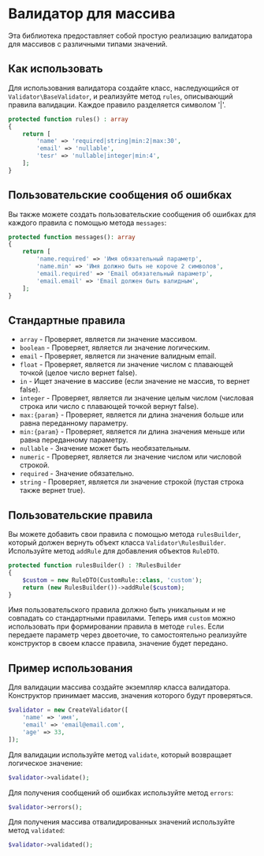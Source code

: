 # Валидатор для массива

Эта библиотека предоставляет собой простую реализацию валидатора для массивов с различными типами значений.

## Как использовать

Для использования валидатора создайте класс, наследующийся от `Validator\BaseValidator`, и реализуйте метод `rules`, описывающий правила валидации. Каждое правило разделяется символом '|'.

```php
protected function rules() : array
{
    return [
        'name' => 'required|string|min:2|max:30',
        'email' => 'nullable',
        'tesr' => 'nullable|integer|min:4',
    ];
}
```

## Пользовательские сообщения об ошибках

Вы также можете создать пользовательские сообщения об ошибках для каждого правила с помощью метода `messages`:

```php
protected function messages(): array
{
    return [
        'name.required' => 'Имя обязательный параметр',
        'name.min' => 'Имя должно быть не короче 2 символов',
        'email.required' => 'Email обязательный параметр',
        'email.email' => 'Email должен быть валидным',
    ];
}
```

## Стандартные правила

- `array` - Проверяет, является ли значение массивом.
- `boolean` - Проверяет, является ли значение логическим.
- `email` - Проверяет, является ли значение валидным email.
- `float` - Проверяет, является ли значение числом с плавающей точкой (целое число вернет false).
- `in` - Ищет значение в массиве (если значение не массив, то вернет false).
- `integer` - Проверяет, является ли значение целым числом (числовая строка или число с плавающей точкой вернут false).
- `max:{param}` - Проверяет, является ли длина значения больше или равна переданному параметру.
- `min:{param}` - Проверяет, является ли длина значения меньше или равна переданному параметру.
- `nullable` - Значение может быть необязательным.
- `numeric` - Проверяет, является ли значение числом или числовой строкой.
- `required` - Значение обязательно.
- `string` - Проверяет, является ли значение строкой (пустая строка также вернет true).

## Пользовательские правила

Вы можете добавить свои правила с помощью метода `rulesBuilder`, который должен вернуть объект класса `Validator\RulesBuilder`. Используйте метод `addRule` для добавления объектов `RuleDTO`.

```php
protected function rulesBuilder() : ?RulesBuilder
{
    $custom = new RuleDTO(CustomRule::class, 'custom');
    return (new RulesBuilder())->addRule($custom);
}
```

Имя пользовательского правила должно быть уникальным и не совпадать со стандартными правилами. Теперь имя `custom` можно использовать при формировании правила в методе `rules`. Если передаете параметр через двоеточие, то самостоятельно реализуйте конструктор в своем классе правила, значение будет передано.

## Пример использования

Для валидации массива создайте экземпляр класса валидатора. Конструктор принимает массив, значения которого будут проверяться.

```php
$validator = new CreateValidator([
    'name' => 'имя',
    'email' => 'email@email.com',
    'age' => 33,
]);
```

Для валидации используйте метод `validate`, который возвращает логическое значение:

```php
$validator->validate();
```

Для получения сообщений об ошибках используйте метод `errors`:

```php
$validator->errors();
```

Для получения массива отвалидированных значений используйте метод `validated`:

```php
$validator->validated();
```